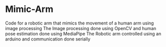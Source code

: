 # Mimic-Arm
Code for a robotic arm that mimics the movement of a human arm using image processing 
The Image processing done using OpenCV and human pose estimation done using MediaPipe 
The Robotic arm controlled using an arduino and communication done serially

